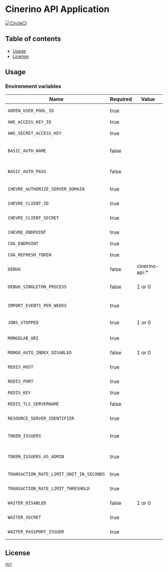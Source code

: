 # Cinerino API Application

[![CircleCI](https://circleci.com/gh/cinerino/api.svg?style=svg)](https://circleci.com/gh/cinerino/api)

## Table of contents

* [Usage](#usage)
* [License](#license)

## Usage

### Environment variables

| Name                                     | Required | Value          | Purpose                                 |
| ---------------------------------------- | -------- | -------------- | --------------------------------------- |
| `ADMIN_USER_POOL_ID`                     | true     |                | Cognito admin user pool ID              |
| `AWS_ACCESS_KEY_ID`                      | true     |                | AWS access key                          |
| `AWS_SECRET_ACCESS_KEY`                  | true     |                | AWS secret access key                   |
| `BASIC_AUTH_NAME`                        | false    |                | Basic authentication user name          |
| `BASIC_AUTH_PASS`                        | false    |                | Basic authentication user password      |
| `CHEVRE_AUTHORIZE_SERVER_DOMAIN`         | true     |                | Chevre credentials                      |
| `CHEVRE_CLIENT_ID`                       | true     |                | Chevre credentials                      |
| `CHEVRE_CLIENT_SECRET`                   | true     |                | Chevre credentials                      |
| `CHEVRE_ENDPOINT`                        | true     |                | Chevre credentials                      |
| `COA_ENDPOINT`                           | true     |                | COA endpoint                            |
| `COA_REFRESH_TOKEN`                      | true     |                | COA refresh token                       |
| `DEBUG`                                  | false    | cinerino-api:* | Debug                                   |
| `DEBUG_SINGLETON_PROCESS`                | false    | 1 or 0         | Singleton Process Debug Flag            |
| `IMPORT_EVENTS_PER_WEEKS`                | true     |                | イベントインポート処理単位期間          |
| `JOBS_STOPPED`                           | true     | 1 or 0         | 非同期ジョブ停止フラグ                  |
| `MONGOLAB_URI`                           | true     |                | MongoDB connection URI                  |
| `MONGO_AUTO_INDEX_DISABLED`              | false    | 1 or 0         | MongoDB auto index flag                 |
| `REDIS_HOST`                             | true     |                | Redis Cache host                        |
| `REDIS_PORT`                             | true     |                | Redis Cache port                        |
| `REDIS_KEY`                              | true     |                | Redis Cache key                         |
| `REDIS_TLS_SERVERNAME`                   | false    |                | Redis Cache host                        |
| `RESOURCE_SERVER_IDENTIFIER`             | true     |                | Resource server identifier              |
| `TOKEN_ISSUERS`                          | true     |                | Token issuers(Comma-separated)          |
| `TOKEN_ISSUERS_AS_ADMIN`                 | true     |                | Token issuers as admin(Comma-separated) |
| `TRANSACTION_RATE_LIMIT_UNIT_IN_SECONDS` | true     |                | Transaction rate limit unit             |
| `TRANSACTION_RATE_LIMIT_THRESHOLD`       | true     |                | Transaction rate limit threshold        |
| `WAITER_DISABLED`                        | false    | 1 or 0         | WAITER Disable Flag                     |
| `WAITER_SECRET`                          | true     |                | WAITER Pasport Token Secret             |
| `WAITER_PASSPORT_ISSUER`                 | true     |                | WAITER Pasport Issuer                   |

## License

ISC
